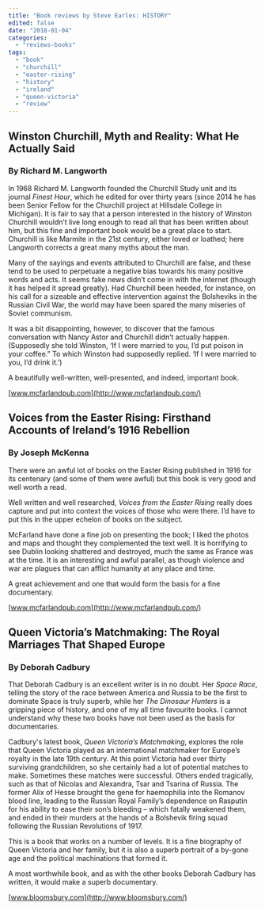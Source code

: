 ```yaml
---
title: "Book reviews by Steve Earles: HISTORY"
edited: false
date: "2018-01-04"
categories:
  - "reviews-books"
tags:
  - "book"
  - "churchill"
  - "easter-rising"
  - "history"
  - "ireland"
  - "queen-victoria"
  - "review"
---
```


## Winston Churchill, Myth and Reality: What He Actually Said

### By Richard M. Langworth

In 1968 Richard M. Langworth founded the Churchill Study unit and its journal _Finest Hour_, which he edited for over thirty years (since 2014 he has been Senior Fellow for the Churchill project at Hillsdale College in Michigan). It is fair to say that a person interested in the history of Winston Churchill wouldn’t live long enough to read all that has been written about him, but this fine and important book would be a great place to start. Churchill is like Marmite in the 21st century, either loved or loathed; here Langworth corrects a great many myths about the man.

Many of the sayings and events attributed to Churchill are false, and these tend to be used to perpetuate a negative bias towards his many positive words and acts. It seems fake news didn’t come in with the internet (though it has helped it spread greatly). Had Churchill been heeded, for instance, on his call for a sizeable and effective intervention against the Bolsheviks in the Russian Civil War, the world may have been spared the many miseries of Soviet communism.

It was a bit disappointing, however, to discover that the famous conversation with Nancy Astor and Churchill didn’t actually happen. (Supposedly she told Winston, ‘If I were married to you, I’d put poison in your coffee.” To which Winston had supposedly replied. ‘If I were married to you, I’d drink it.’)

A beautifully well-written, well-presented, and indeed, important book.

[www.mcfarlandpub.com](http://www.mcfarlandpub.com/)

## Voices from the Easter Rising: Firsthand Accounts of Ireland’s 1916 Rebellion

### By Joseph McKenna

There were an awful lot of books on the Easter Rising published in 1916 for its centenary (and some of them were awful) but this book is very good and well worth a read.

Well written and well researched, _Voices from the Easter Rising_ really does capture and put into context the voices of those who were there. I’d have to put this in the upper echelon of books on the subject.

McFarland have done a fine job on presenting the book; I liked the photos and maps and thought they complemented the text well. It is horrifying to see Dublin looking shattered and destroyed, much the same as France was at the time. It is an interesting and awful parallel, as though violence and war are plagues that can afflict humanity at any place and time.

A great achievement and one that would form the basis for a fine documentary.

[www.mcfarlandpub.com](http://www.mcfarlandpub.com/)

## Queen Victoria’s Matchmaking: The Royal Marriages That Shaped Europe

### By Deborah Cadbury

That Deborah Cadbury is an excellent writer is in no doubt. Her _Space Race_, telling the story of the race between America and Russia to be the first to dominate Space is truly superb, while her _The Dinosaur Hunters_ is a gripping piece of history, and one of my all time favourite books. I cannot understand why these two books have not been used as the basis for documentaries.

Cadbury's latest book, _Queen Victoria’s Matchmaking_, explores the role that Queen Victoria played as an international matchmaker for Europe’s royalty in the late 19th century. At this point Victoria had over thirty surviving grandchildren, so she certainly had a lot of potential matches to make. Sometimes these matches were successful. Others ended tragically, such as that of Nicolas and Alexandra, Tsar and Tsarina of Russia. The former Alix of Hesse brought the gene for haemophilia into the Romanov blood line, leading to the Russian Royal Family’s dependence on Rasputin for his ability to ease their son’s bleeding – which fatally weakened them, and ended in their murders at the hands of a Bolshevik firing squad following the Russian Revolutions of 1917.

This is a book that works on a number of levels. It is a fine biography of Queen Victoria and her family, but it is also a superb portrait of a by-gone age and the political machinations that formed it.

A most worthwhile book, and as with the other books Deborah Cadbury has written, it would make a superb documentary.

[www.bloomsbury.com](http://www.bloomsbury.com/)
